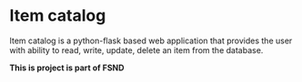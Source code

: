 # Item catalog
Item catalog is a python-flask based web application that provides the user with ability to read, write, update, delete an item from the database.

__This is project is part of FSND__
